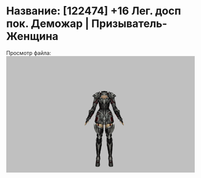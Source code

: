 # Название: [122474] +16 Лег. досп пок. Деможар | Призыватель-Женщина

Просмотр файла:
![p090034.png](p090034.png)
